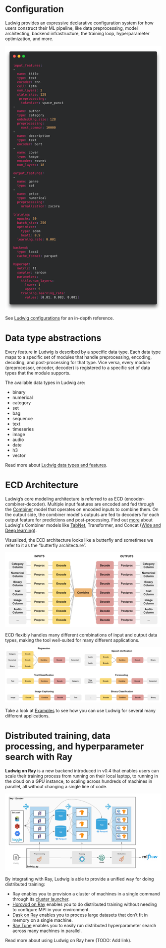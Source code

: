# Configuration

Ludwig provides an expressive declarative configuration system for how users construct their ML pipeline, like data preprocessing, model architecting, backend infrastructure, the training loop, hyperparameter optimization, and more.

![img](../images/involved_example_config.png)

See [Ludwig configurations](../../configuration) for an in-depth reference.

# Data type abstractions

Every feature in Ludwig is described by a specific data type.
Each data type maps to a specific set of modules that handle preprocessing, encoding, decoding, and post-processing for that type.
Vice versa, every module (preprocessor, encoder, decoder) is registered to a specific set of data types that the module supports.

The available data types in Ludwig are:

- binary
- numerical
- category
- set
- bag
- sequence
- text
- timeseries
- image
- audio
- date
- h3
- vector

Read more about [Ludwig data types and features](../../configuration/features/).

# ECD Architecture

Ludwig’s core modeling architecture is referred to as ECD (encoder-combiner-decoder).
Multiple input features are encoded and fed through the [Combiner](../../configuration/combiner) model that operates on encoded inputs to combine them.
On the output side, the combiner model's outputs are fed to decoders for each output feature for predictions and post-processing.
Find out [more](../../configuration/combiner) about Ludwig's Combiner models like [TabNet](https://arxiv.org/abs/1908.07442), Transformer, and Concat ([Wide and Deep learning](https://ai.googleblog.com/2016/06/wide-deep-learning-better-together-with.html)).

Visualized, the ECD architecture looks like a butterfly and sometimes we refer to it as the “butterfly architecture”.

![img](../images/ecd.png)

ECD flexibly handles many different combinations of input and output data types, making the tool well-suited for many different applications.

![img](../images/ecd_examples.png)

Take a look at [Examples](../../examples) to see how you can use Ludwig for several many different applications.

# Distributed training, data processing, and hyperparameter search with Ray

**Ludwig on Ray** is a new backend introduced in v0.4 that enables users can scale their training process from running on their local laptop, to running in the cloud on a GPU instance, to scaling across hundreds of machines in parallel, all without changing a single line of code.

![img](../images/ludwig_on_ray.png)

By integrating with Ray, Ludwig is able to provide a unified way for doing distributed training:

- Ray enables you to provision a cluster of machines in a single command through its [cluster launcher](https://docs.ray.io/en/releases-0.8.7/cluster/launcher.html).
- [Horovod on Ray](https://horovod.readthedocs.io/en/stable/ray_include.html) enables you to do distributed training without needing to configure MPI in your environment.
- [Dask on Ray](https://docs.ray.io/en/latest/data/dask-on-ray.html) enables you to process large datasets that don’t fit in memory on a single machine.
- [Ray Tune](https://docs.ray.io/en/master/tune/index.html) enables you to easily run distributed hyperparameter search across many machines in parallel.

Read more about using Ludwig on Ray here (TODO: Add link).

